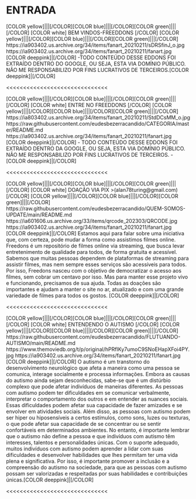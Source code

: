 # ENTRADA




<channels>
<channel>
<name>[COLOR yellow]|||[/COLOR][COLOR blue]|||[/COLOR][COLOR green]|||[/COLOR] [COLOR white] BEM VINDOS-FREEDDONS [/COLOR] [COLOR yellow]|||[/COLOR][COLOR blue]|||[/COLOR][COLOR green]|||[/COLOR]</name> 
<thumbnail>https://ia903402.us.archive.org/34/items/fanart_20210211/sDRSfinJ_o.jpg</thumbnail>
<fanart>https://ia903402.us.archive.org/34/items/fanart_20210211/fanart.jpg</fanart>
<info>
[COLOR deeppink]|[/COLOR] -TODO CONTEÚDO DESSE EDDONS FOI EXTRAÍDO DENTRO DO GOOGLE, OU SEJA, ESTA VIA DOMÍNIO PÚBLICO. NÃO ME RESPONSABILIZO POR FINS LUCRATIVOS DE TERCEIROS.[COLOR deeppink]|[/COLOR]</info>
</channel>
</channels>

<<<<<<<<<<<<<<<<<<<<<<<<<<<<<<

<channels> 
<channel>
<name>[COLOR yellow]|||[/COLOR][COLOR blue]|||[/COLOR][COLOR green]|||[/COLOR] [COLOR white] ENTRE NO FREEDDONS [/COLOR] [COLOR yellow]|||[/COLOR][COLOR blue]|||[/COLOR][COLOR green]|||[/COLOR]</name>
<thumbnail>https://ia803402.us.archive.org/34/items/fanart_20210211/StdDCsMM_o.jpg</thumbnail>
<externallink>https://raw.githubusercontent.com/eudesbezerracandido/CATEGORIA/master/README.md</externallink>
<fanart>https://ia903402.us.archive.org/34/items/fanart_20210211/fanart.jpg</fanart>
<info>
[COLOR deeppink]|[/COLOR] - TODO CONTEÚDO DESSE EDDONS FOI EXTRAÍDO DENTRO DA GOOGLE, OU SEJA, ESTA VIA DOMÍNIO PÚBLICO. NÃO ME RESPONSABILIZO POR FINS LUCRATIVOS DE TERCEIROS. - [COLOR deeppink]|[/COLOR]</info>
</channel>
</channels>

<<<<<<<<<<<<<<<<<<<<<<<<<<<<<<

<channels>
<channel>
<name>[COLOR yellow]|||[/COLOR][COLOR blue]|||[/COLOR][COLOR green]|||[/COLOR] [COLOR white] DOAÇÃO VIA PIX >(alan78turing@gmail.com)[/COLOR] [COLOR yellow]|||[/COLOR][COLOR blue]|||[/COLOR][COLOR green]|||[/COLOR]</name>
<externallink>https://raw.githubusercontent.com/eudesbezerracandido/QUEM-SOMOS-UPDATE/main/README.md</externallink>
<thumbnail>https://ia601606.us.archive.org/33/items/qrcode_202303/QRCODE.jpg</thumbnail>
<fanart>https://ia903402.us.archive.org/34/items/fanart_20210211/fanart.jpg</fanart>
<info>
[COLOR deeppink]|[/COLOR] Estamos aqui para falar sobre uma iniciativa que, com certeza, pode mudar a forma como assistimos filmes online. Freedons é um repositório de filmes online via streaming, que busca levar entretenimento de qualidade para todos, de forma gratuita e acessível.
Sabemos que muitas pessoas dependem de plataformas de streaming para assistir filmes, mas nem sempre esses serviços são acessíveis para todos. Por isso, Freedons nasceu com o objetivo de democratizar o acesso aos filmes, sem cobrar um centavo por isso.
Mas para manter esse projeto vivo e funcionando, precisamos de sua ajuda. Todas as doações são importantes e ajudam a manter o site no ar, atualizado e com uma grande variedade de filmes para todos os gostos. [COLOR deeppink]|[/COLOR]</info>
</channel>
</channels> 

<<<<<<<<<<<<<<<<<<<<<<<<<<<<<<

<channels>
<channel>
<name>[COLOR yellow]|||[/COLOR][COLOR blue]|||[/COLOR][COLOR green]|||[/COLOR] [COLOR white] ENTENDENDO O AUTISMO [/COLOR] [COLOR yellow]|||[/COLOR][COLOR blue]|||[/COLOR][COLOR green]|||[/COLOR]</name>
<externallink>https://raw.githubusercontent.com/eudesbezerracandido/FLUTUANDO-AUTISMO/main/README.md</externallink>
<thumbnail>https://www.themoviedb.org/t/p/original/hPRfIKy7umoC9SNoEHapXFoi4PY.jpg</thumbnail>
<fanart>https://ia903402.us.archive.org/34/items/fanart_20210211/fanart.jpg</fanart>
<info>
[COLOR deeppink]|[/COLOR] O autismo é um transtorno do desenvolvimento neurológico que afeta a maneira como uma pessoa se comunica, interage socialmente e processa informações. Embora as causas do autismo ainda sejam desconhecidas, sabe-se que é um distúrbio complexo que pode afetar indivíduos de maneiras diferentes.
As pessoas com autismo podem ter dificuldades em se comunicar verbalmente, interpretar o comportamento dos outros e em entender as nuances sociais. Essas dificuldades podem afetar sua capacidade de fazer amizades e se envolver em atividades sociais.
Além disso, as pessoas com autismo podem ser hiper ou hiposensíveis a certos estímulos, como sons, luzes ou texturas, o que pode afetar sua capacidade de se concentrar ou se sentir confortáveis em determinados ambientes.
No entanto, é importante lembrar que o autismo não define a pessoa e que indivíduos com autismo têm interesses, talentos e personalidades únicas. Com o suporte adequado, muitos indivíduos com autismo podem aprender a lidar com suas dificuldades e desenvolver habilidades que lhes permitam ter uma vida plena e significativa.
Por isso, é importante promover a inclusão e a compreensão do autismo na sociedade, para que as pessoas com autismo possam ser valorizadas e respeitadas por suas habilidades e contribuições únicas.[COLOR deeppink]|[/COLOR]</info>
</channel>
</channels> 

<<<<<<<<<<<<<<<<<<<<<<<<<<<<<<











 
 
